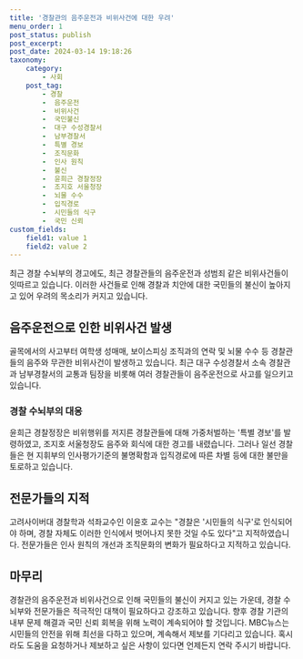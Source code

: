 ```yaml
---
title: '경찰관의 음주운전과 비위사건에 대한 우려'
menu_order: 1
post_status: publish
post_excerpt: 
post_date: 2024-03-14 19:18:26
taxonomy:
    category:
        - 사회
    post_tag:
        - 경찰
        -  음주운전
        -  비위사건
        -  국민불신
        -  대구 수성경찰서
        -  남부경찰서
        -  특별 경보
        -  조직문화
        -  인사 원칙
        -  불신
        -  윤희근 경찰정장
        -  조지호 서울청장
        -  뇌물 수수
        -  입직경로
        -  시민들의 식구
        -  국민 신뢰
custom_fields:
    field1: value 1
    field2: value 2
---
```


최근 경찰 수뇌부의 경고에도, 최근 경찰관들의 음주운전과 성범죄 같은 비위사건들이 잇따르고 있습니다. 이러한 사건들로 인해 경찰과 치안에 대한 국민들의 불신이 높아지고 있어 우려의 목소리가 커지고 있습니다.
## 음주운전으로 인한 비위사건 발생
골목에서의 사고부터 여학생 성매매, 보이스피싱 조직과의 연락 및 뇌물 수수 등 경찰관들의 음주와 무관한 비위사건이 발생하고 있습니다. 최근 대구 수성경찰서 소속 경찰관과 남부경찰서의 교통과 팀장을 비롯해 여러 경찰관들이 음주운전으로 사고를 일으키고 있습니다.
### 경찰 수뇌부의 대응
윤희근 경찰정장은 비위행위를 저지른 경찰관들에 대해 가중처벌하는 '특별 경보'를 발령하였고, 조지호 서울청장도 음주와 회식에 대한 경고를 내렸습니다. 그러나 일선 경찰들은 현 지휘부의 인사평가기준의 불명확함과 입직경로에 따른 차별 등에 대한 불만을 토로하고 있습니다.
## 전문가들의 지적
고려사이버대 경찰학과 석좌교수인 이윤호 교수는 "경찰은 '시민들의 식구'로 인식되어야 하며, 경찰 자체도 이러한 인식에서 벗어나지 못한 것일 수도 있다"고 지적하였습니다. 전문가들은 인사 원칙의 개선과 조직문화의 변화가 필요하다고 지적하고 있습니다.
## 마무리
경찰관의 음주운전과 비위사건으로 인해 국민들의 불신이 커지고 있는 가운데, 경찰 수뇌부와 전문가들은 적극적인 대책이 필요하다고 강조하고 있습니다. 향후 경찰 기관의 내부 문제 해결과 국민 신뢰 회복을 위해 노력이 계속되어야 할 것입니다. MBC뉴스는 시민들의 안전을 위해 최선을 다하고 있으며, 계속해서 제보를 기다리고 있습니다. 혹시라도 도움을 요청하거나 제보하고 싶은 사항이 있다면 언제든지 연락 주시기 바랍니다.
